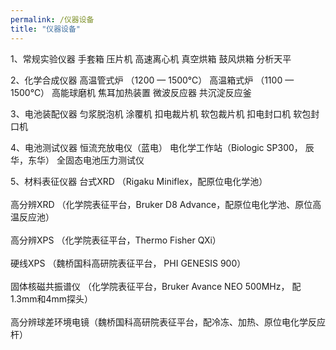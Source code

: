 ```yaml
---
permalink: /仪器设备
title: "仪器设备"
---
```

1、常规实验仪器
手套箱 压片机 高速离心机 真空烘箱 鼓风烘箱 分析天平 

2、化学合成仪器
高温管式炉 （1200 — 1500℃）
高温箱式炉 （1100 — 1500℃）
高能球磨机 
焦耳加热装置
微波反应器
共沉淀反应釜

3、电池装配仪器
匀浆脱泡机 涂覆机 扣电裁片机 软包裁片机 扣电封口机 软包封口机
 
4、电池测试仪器
恒流充放电仪（蓝电）
电化学工作站（Biologic SP300， 辰华，东华）
全固态电池压力测试仪

5、材料表征仪器
台式XRD （Rigaku Miniflex，配原位电化学池） <br>  
高分辨XRD （化学院表征平台，Bruker D8 Advance，配原位电化学池、原位高温反应池）  <br>    
高分辨XPS （化学院表征平台，Thermo Fisher QXi）    <br>  
硬线XPS （魏桥国科高研院表征平台， PHI  GENESIS 900）   <br>  
固体核磁共振谱仪 （化学院表征平台，Bruker Avance NEO 500MHz， 配1.3mm和4mm探头）<br>  
高分辨球差环境电镜（魏桥国科高研院表征平台，配冷冻、加热、原位电化学反应杆）


